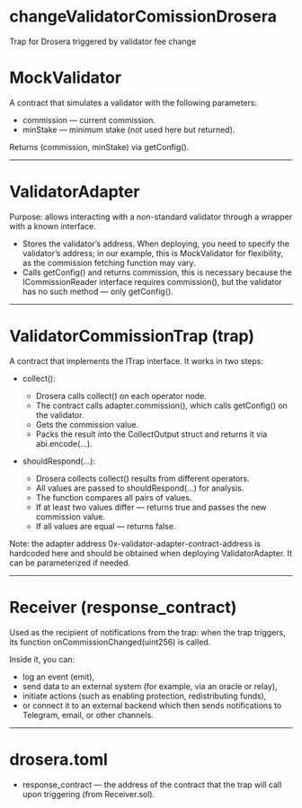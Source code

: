 # changeValidatorComissionDrosera
Trap for Drosera triggered by validator fee change

# MockValidator

A contract that simulates a validator with the following parameters:

- commission — current commission.  
- minStake — minimum stake (not used here but returned).

Returns (commission, minStake) via getConfig().

---

# ValidatorAdapter

Purpose: allows interacting with a non-standard validator through a wrapper with a known interface.

- Stores the validator’s address. When deploying, you need to specify the validator’s address; in our example, this is MockValidator for flexibility, as the commission fetching function may vary.  
- Calls getConfig() and returns commission, this is necessary because the ICommissionReader interface requires commission(), but the validator has no such method — only getConfig().

---

# ValidatorCommissionTrap (trap)

A contract that implements the ITrap interface. It works in two steps:

- collect():  
  - Drosera calls collect() on each operator node.  
  - The contract calls adapter.commission(), which calls getConfig() on the validator.  
  - Gets the commission value.  
  - Packs the result into the CollectOutput struct and returns it via abi.encode(...).

- shouldRespond(...):  
  - Drosera collects collect() results from different operators.  
  - All values are passed to shouldRespond(...) for analysis.  
  - The function compares all pairs of values.  
  - If at least two values differ — returns true and passes the new commission value.  
  - If all values are equal — returns false.

Note: the adapter address 0x-validator-adapter-contract-address is hardcoded here and should be obtained when deploying ValidatorAdapter. It can be parameterized if needed.

---

# Receiver (response_contract)

Used as the recipient of notifications from the trap: when the trap triggers, its function onCommissionChanged(uint256) is called.

Inside it, you can:  
- log an event (emit),  
- send data to an external system (for example, via an oracle or relay),  
- initiate actions (such as enabling protection, redistributing funds),  
- or connect it to an external backend which then sends notifications to Telegram, email, or other channels.

---

# drosera.toml

- response_contract — the address of the contract that the trap will call upon triggering (from Receiver.sol).
